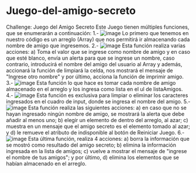 # Juego-del-amigo-secreto
Challenge: Juego del Amigo Secreto
Este Juego tienen múltiples funciones, que se enumerarán a continuación:
1.- ![image](https://github.com/user-attachments/assets/b7ea5777-9f9f-427b-96bc-487134fd4582) Lo primero que tenemos en nuestro código es un arreglo (Array) que nos permitirá ir almacenando cada nombre de amigo que ingresemos.
2.- ![image](https://github.com/user-attachments/assets/112be776-8e65-41a1-9a76-ed572121556d) Esta función realiza varias acciones: a) Toma el valor que se ingrese como nombre de amigo y en caso que esté blanco, envía un alerta para que se ingrese un nombre, caso contrario, introducirá el nombre del amigo del usuario al Array y además, accionará la función de limpiará la celda, nos mostrará el mensaje de "Ingrese otro nombre" y por último, acciona la función de imprimir amigo.
3.- ![image](https://github.com/user-attachments/assets/f6723e94-045c-4b92-9628-d23b53578c43) Esta función lo que hace es tomar cada nombre de amigo almacenado en el arreglo y los ingresa como lista en el ul de listaAmigos.
4.- ![image](https://github.com/user-attachments/assets/dba4c4a7-0a17-4039-86ad-bbc85482d878) Esta función es exclusiva para limpiar o eliminar los caracteres ingresados en el cuadro de input, donde se ingresa el nombre del amigo.
5.- ![image](https://github.com/user-attachments/assets/58c1b863-e0a3-4cd3-9da3-9f11739b15f4) Esta función realiza las siguientes acciones: a) en caso que no se hayan ingresado ningún nombre de amigo, se mostrará la alerta que debe añadir al menos uno; b) elegir un elemento de dentro del arreglo, al azar; c) muestra en un mensaje que el amigo secreto es el elemento tomado al azar; y d) le remueve el atributo de indisponible al botón de Reiniciar Juego.
6.- ![image](https://github.com/user-attachments/assets/7feea90f-88a1-4e21-85ac-1c7d4e671a29) Esta última función, realiza 4 acciones: a) borra la información que se mostró como resultado del amigo secreto; b) elimina la información ingresada en la lista de amigos; c) vuelve a mostrar el mensaje de "ingrese el nombre de tus amigos"; y por último, d) elimina los elementos que se habían almacenado en el arreglo.

